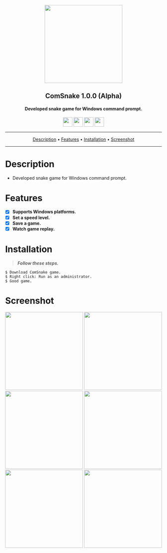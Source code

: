 <p align="center"><a href="https://turkhackteam.org"><img src="https://raw.githubusercontent.com/TheDarkRoot/PNGStore/master/Personal/Banner.png" width="250"></a></p>
<h2 align="center"><b>ComSnake 1.0.0 (Alpha)</b></h2>
<h4 align="center">Developed snake game for Windows command prompt.</h4>
</p>
<p align="center"><a href="center"><a href="https://t.me/TDarkRoot"><img src="https://raw.githubusercontent.com/TheDarkRoot/PNGStore/master/Personal/Telegram.png" width="30"></a>     <a href="center"><a href="https://instagram.com/TheDarkRoot"><img src="https://raw.githubusercontent.com/TheDarkRoot/PNGStore/master/Personal/Instagram.png" width="30"></a>     <a href="center"><a href="https://twitter.com/TDarkRoot"><img src="https://raw.githubusercontent.com/TheDarkRoot/PNGStore/master/Personal/Twitter.png" width="30"></a>     <a href="https://github.com/TheDarkRoot"><img src="https://raw.githubusercontent.com/TheDarkRoot/PNGStore/master/Personal/Github.png" width="30"></a></p>
</p>
<hr>
<p align="center"><a href="#Description">Description</a> &bull; <a href="#Features">Features</a> &bull; <a href="#Installation">Installation</a> &bull; <a href="#Screenshot">Screenshot</a></p>
<hr>


# Description

- Developed snake game for Windows command prompt.

# Features

- [x] **Supports Windows platforms.**
- [x] **Set a speed level.**
- [x] **Save a game.**
- [x] **Watch game replay.**

# Installation

> ***Follow these steps.***
```
$ Download ComSnake game.
$ Right click: Run as an administrator.
$ Good game.
```

# Screenshot

[<img src="https://raw.githubusercontent.com/TheDarkRoot/PNGStore/master/Personal/Screenshots/ComSnake%2001.png" width=250>](https://raw.githubusercontent.com/TheDarkRoot/PNGStore/master/Personal/Screenshots/ComSnake%2001.png)
[<img src="https://raw.githubusercontent.com/TheDarkRoot/PNGStore/master/Personal/Screenshots/ComSnake%2002.png" width=250>](https://raw.githubusercontent.com/TheDarkRoot/PNGStore/master/Personal/Screenshots/ComSnake%2002.png)
[<img src="https://raw.githubusercontent.com/TheDarkRoot/PNGStore/master/Personal/Screenshots/ComSnake%2003.png" width=250>](https://raw.githubusercontent.com/TheDarkRoot/PNGStore/master/Personal/Screenshots/ComSnake%2003.png)
[<img src="https://raw.githubusercontent.com/TheDarkRoot/PNGStore/master/Personal/Screenshots/ComSnake%2004.png" width=250>](https://raw.githubusercontent.com/TheDarkRoot/PNGStore/master/Personal/Screenshots/ComSnake%2004.png)
[<img src="https://raw.githubusercontent.com/TheDarkRoot/PNGStore/master/Personal/Screenshots/ComSnake%2005.png" width=250>](https://raw.githubusercontent.com/TheDarkRoot/PNGStore/master/Personal/Screenshots/ComSnake%2005.png)
[<img src="https://raw.githubusercontent.com/TheDarkRoot/PNGStore/master/Personal/Screenshots/ComSnake%2006.png" width=250>](https://raw.githubusercontent.com/TheDarkRoot/PNGStore/master/Personal/Screenshots/ComSnake%2006.png)
